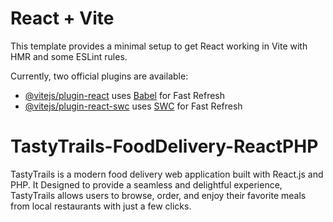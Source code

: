 # React + Vite

This template provides a minimal setup to get React working in Vite with HMR and some ESLint rules.

Currently, two official plugins are available:

- [@vitejs/plugin-react](https://github.com/vitejs/vite-plugin-react/blob/main/packages/plugin-react/README.md) uses [Babel](https://babeljs.io/) for Fast Refresh
- [@vitejs/plugin-react-swc](https://github.com/vitejs/vite-plugin-react-swc) uses [SWC](https://swc.rs/) for Fast Refresh

# TastyTrails-FoodDelivery-ReactPHP
TastyTrails is a modern food delivery web application built with React.js and PHP. It Designed to provide a seamless and delightful experience, TastyTrails allows users to browse, order, and enjoy their favorite meals from local restaurants with just a few clicks.
